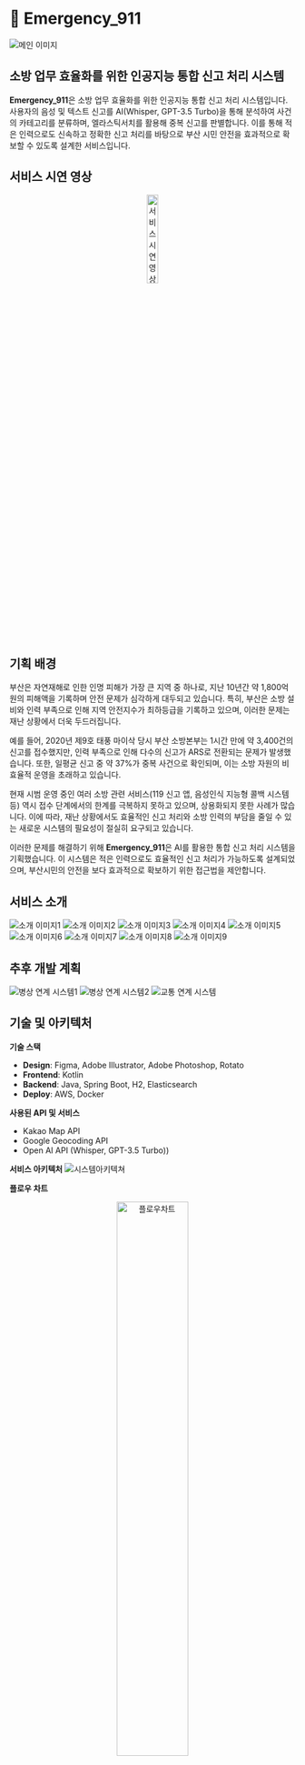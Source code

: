 # 🚒 Emergency_911
![메인 이미지](/asset/main.png)
## 소방 업무 효율화를 위한 인공지능 통합 신고 처리 시스템

**Emergency_911**은 소방 업무 효율화를 위한 인공지능 통합 신고 처리 시스템입니다. 사용자의 음성 및 텍스트 신고를 AI(Whisper, GPT-3.5 Turbo)을 통해 분석하여 사건의 카테고리를 분류하며, 엘라스틱서치를 활용해 중복 신고를 판별합니다. 이를 통해 적은 인력으로도 신속하고 정확한 신고 처리를 바탕으로 부산 시민 안전을 효과적으로 확보할 수 있도록 설계한 서비스입니다.

## 서비스 시연 영상
<p align="center">
  <a href="https://www.youtube.com/shorts/NKZJTZo1xJk">
    <img src="/asset/thumbnail.png" width="20%" alt="서비스 시연 영상">
  </a>
</p>

## 기획 배경
부산은 자연재해로 인한 인명 피해가 가장 큰 지역 중 하나로, 지난 10년간 약 1,800억 원의 피해액을 기록하며 안전 문제가 심각하게 대두되고 있습니다. 특히, 부산은 소방 설비와 인력 부족으로 인해 지역 안전지수가 최하등급을 기록하고 있으며, 이러한 문제는 재난 상황에서 더욱 두드러집니다.

예를 들어, 2020년 제9호 태풍 마이삭 당시 부산 소방본부는 1시간 만에 약 3,400건의 신고를 접수했지만, 인력 부족으로 인해 다수의 신고가 ARS로 전환되는 문제가 발생했습니다. 또한, 일평균 신고 중 약 37%가 중복 사건으로 확인되며, 이는 소방 자원의 비효율적 운영을 초래하고 있습니다.

현재 시범 운영 중인 여러 소방 관련 서비스(119 신고 앱, 음성인식 지능형 콜백 시스템 등) 역시 접수 단계에서의 한계를 극복하지 못하고 있으며, 상용화되지 못한 사례가 많습니다. 이에 따라, 재난 상황에서도 효율적인 신고 처리와 소방 인력의 부담을 줄일 수 있는 새로운 시스템의 필요성이 절실히 요구되고 있습니다.

이러한 문제를 해결하기 위해 **Emergency_911**은 AI를 활용한 통합 신고 처리 시스템을 기획했습니다. 이 시스템은 적은 인력으로도 효율적인 신고 처리가 가능하도록 설계되었으며, 부산시민의 안전을 보다 효과적으로 확보하기 위한 접근법을 제안합니다.

## 서비스 소개
![소개 이미지1](/asset/intro1.png)
![소개 이미지2](/asset/intro2.png)
![소개 이미지3](/asset/intro3.png)
![소개 이미지4](/asset/intro4.png)
![소개 이미지5](/asset/intro7.png)
![소개 이미지6](/asset/intro8.png)
![소개 이미지7](/asset/intro9.png)
![소개 이미지8](/asset/intro10.png)
![소개 이미지9](/asset/intro11.png)

## 추후 개발 계획
![병상 연계 시스템1](/asset/intro13.png)
![병상 연계 시스템2](/asset/intro14.png)
![교통 연계 시스템](/asset/intro15.png)

## 기술 및 아키텍처
**기술 스택**
- **Design**: Figma, Adobe Illustrator, Adobe Photoshop, Rotato
- **Frontend**: Kotlin
- **Backend**: Java, Spring Boot, H2, Elasticsearch 
- **Deploy**: AWS, Docker

**사용된 API 및 서비스**
- Kakao Map API
- Google Geocoding API
- Open AI API (Whisper, GPT-3.5 Turbo))

**서비스 아키텍처**
![시스템아키텍쳐](/asset/시스템아키텍쳐.png)

**플로우 차트**
<p align="center">
  <img src="/asset/플로우차트.png" width="50%" alt="플로우차트">
</p>

**신고 처리 로직 플로우**
![신고 처리 로직 플로우](/asset/신고 처리 로직 플로우.png)

[API 명세서](https://documenter.getpostman.com/view/34763300/2sAYXFhx6w)


## 다이빙갈매기 🦅

### 팀원 소개
<div align="center">
  <table>
    <tr>
      <td align="center" width="33%">
        <img src="https://avatars.githubusercontent.com/u/55781137?v=4" width="100" height="100"><br>
        <a href="https://github.com/J-1ac">이상준</a><br>
        BE
      </td>
      <td align="center" width="33%">
        <img src="https://avatars.githubusercontent.com/u/182388479?v=4" width="100" height="100"><br>
        <a href="https://github.com/LeeJuAe124">이주애</a><br>
        Design
      </td>
      <td align="center" width="33%">
        <img src="https://avatars.githubusercontent.com/u/77396909?v=4" width="100" height="100"><br>
        <a href="https://github.com/gykim22">김기윤</a><br>
        FE
      </td>
    </tr>
  </table>
</div>

--- 
[MIT License](https://github.com/Diving-Seagull/EmergencySeagull/blob/main/LICENSE) 

Copyright (c) 2025 Diving-Seagull